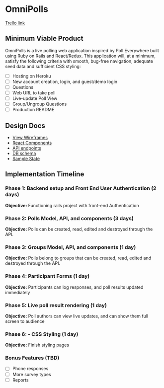 # OmniPolls
<!-- 
[Heroku link][heroku] **Note:** This should be a link to your production site -->

[Trello link][trello]

[heroku]: http://www.herokuapp.com
[trello]: https://trello.com/b/9i5dohqE/omnipolls

## Minimum Viable Product

OmniPolls is a live polling web application inspired by Poll Everywhere built using Ruby on Rails
and React/Redux. This application will, at a minimum, satisfy the
following criteria with smooth, bug-free navigation, adequate seed data and
sufficient CSS styling:

- [ ] Hosting on Heroku
- [ ] New account creation, login, and guest/demo login
- [ ] Questions
- [ ] Web URL to take poll
- [ ] Live-update Poll View
- [ ] Group/Ungroup Questions
- [ ] Production README

## Design Docs
* [View Wireframes][wireframes]
* [React Components][components]
* [API endpoints][api-endpoints]
* [DB schema][schema]
* [Sample State][sample-state]

[wireframes]: wireframes
[components]: component-hierarchy.md
[sample-state]: sample-state.md
[api-endpoints]: api-endpoints.md
[schema]: schema.md

## Implementation Timeline

### Phase 1: Backend setup and Front End User Authentication (2 days)

**Objective:** Functioning rails project with front-end Authentication

### Phase 2: Polls Model, API, and components (3 days)

**Objective:** Polls can be created, read, edited and destroyed through
the API.

### Phase 3: Groups Model, API, and components (1 day)

**Objective:** Polls belong to groups that can be created, read, edited and destroyed through the API.

### Phase 4: Participant Forms (1 day)

**Objective:** Participants can log responses, and poll results updated immediately

### Phase 5: Live poll result rendering (1 day)

**Objective:** Poll authors can view live updates, and can show them full screen to audience

### Phase 6: - CSS Styling (1 day)

**Objective:** Finish styling pages

### Bonus Features (TBD)
- [ ] Phone responses
- [ ] More survey types
- [ ] Reports
